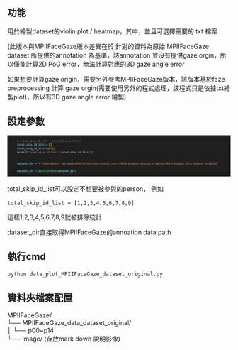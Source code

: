 功能
---
用於繪製dataset的violin plot / heatmap，其中，並且可選擇需要的 txt 檔案

(此版本與MPIIFaceGaze版本差異在於 針對的資料為原始 MPIIFaceGaze dataset 所提供的annotation 為基準，該annotation 並沒有提供gaze orgin，所以僅能計算2D PoG error，無法計算對應的3D gaze angle error

如果想要計算gaze origin，需要另外參考MPIIFaceGaze版本，該版本基於faze preprocessing 計算 gaze orgin(需要使用另外的程式處理，該程式只是依據txt繪製plot)，所以有3D gaze angle error 繪製)


設定參數
---

<img src="images/image.png" alt="alt text" />

total_skip_id_list可以設定不想要被參與的person， 例如

```
total_skip_id_list = [1,2,3,4,5,6,7,8,9]
```
這樣1,2,3,4,5,6,7,8,9就被排除統計


dataset_dir直接取得MPIIFaceGaze的annoation data path

執行cmd
---

```
python data_plot_MPIIFaceGaze_dataset_original.py 
```

資料夾檔案配置
---

MPIIFaceGaze/  
└── MPIIFaceGaze_data_dataset_original/  
│ └── p00~p14  
└── image/ (存放mark down 說明影像) 


